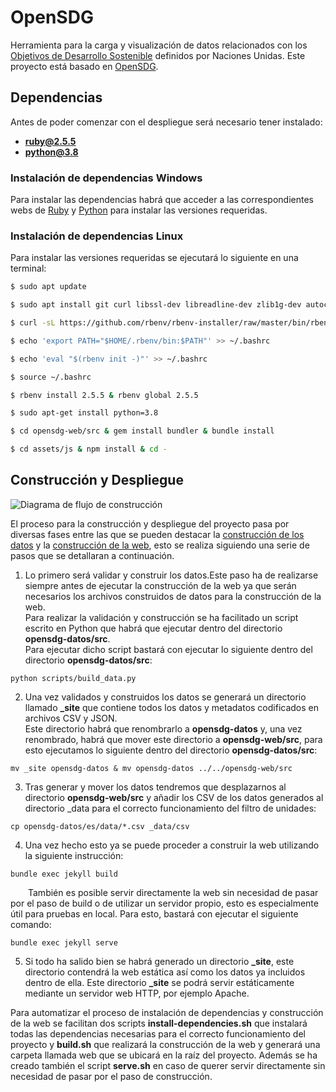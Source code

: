 # OpenSDG

Herramienta para la carga y visualización de datos relacionados con los [Objetivos de Desarrollo Sostenible](https://www.un.org/sustainabledevelopment/sustainable-development-goals/) definidos por Naciones Unidas.
Este proyecto está basado en [OpenSDG](https://github.com/open-sdg/open-sdg).

## Dependencias

Antes de poder comenzar con el despliegue será necesario tener instalado:

* **ruby@2.5.5**
* **python@3.8**
  
### Instalación de dependencias Windows

Para instalar las dependencias habrá que acceder a las correspondientes webs de [Ruby](https://www.ruby-lang.org/en/news/2019/03/15/ruby-2-5-5-released/) y [Python](https://www.python.org/downloads/release/python-380/) para instalar las versiones requeridas.

### Instalación de dependencias Linux

Para instalar las versiones requeridas se ejecutará lo siguiente en una terminal:

````sh
$ sudo apt update

$ sudo apt install git curl libssl-dev libreadline-dev zlib1g-dev autoconf bison build-essential libyaml-dev libreadline-dev libncurses5-dev libffi-dev libgdbm-dev

$ curl -sL https://github.com/rbenv/rbenv-installer/raw/master/bin/rbenv-installer | bash -

$ echo 'export PATH="$HOME/.rbenv/bin:$PATH"' >> ~/.bashrc

$ echo 'eval "$(rbenv init -)"' >> ~/.bashrc

$ source ~/.bashrc

$ rbenv install 2.5.5 & rbenv global 2.5.5

$ sudo apt-get install python=3.8

$ cd opensdg-web/src & gem install bundler & bundle install

$ cd assets/js & npm install & cd -

````

## Construcción y Despliegue

![Diagrama de flujo de construcción](etc/readme/images/DiagramaConstruccion.png)

El proceso para la construcción y despliegue del proyecto pasa por diversas fases entre las que se pueden destacar la <ins>construcción de los datos</ins> y la <ins>construcción de la web</ins>, esto se realiza siguiendo una serie de pasos que se detallaran a continuación.

1) Lo primero será validar y construir los datos.Este paso ha de realizarse siempre antes de ejecutar la construcción de la web ya que serán necesarios los archivos construidos de datos para la construcción de la web.<br>
Para realizar la validación y construcción se ha facilitado un script escrito en Python que habrá que ejecutar dentro del directorio **opensdg-datos/src**.<br>
Para ejecutar dicho script bastará con ejecutar lo siguiente dentro del directorio **opensdg-datos/src**:

````
python scripts/build_data.py
```` 

2) Una vez validados y construidos los datos se generará un directorio llamado **_site** que contiene todos los datos y metadatos codificados en archivos CSV y JSON.<br>
Este directorio habrá que renombrarlo a **opensdg-datos** y, una vez renombrado, habrá que mover este directorio a **opensdg-web/src**, para esto ejecutamos lo siguiente dentro del directorio **opensdg-datos/src**:

```` 
mv _site opensdg-datos & mv opensdg-datos ../../opensdg-web/src
```` 

3) Tras generar y mover los datos tendremos que desplazarnos al directorio **opensdg-web/src** y añadir los CSV de los datos generados al directorio _data para el correcto funcionamiento del filtro de unidades:

````
cp opensdg-datos/es/data/*.csv _data/csv
````

4) Una vez hecho esto ya se puede proceder a construir la web utilizando la siguiente instrucción:


```` 
bundle exec jekyll build
````

&emsp;&emsp;También es posible servir directamente la web sin necesidad de pasar por el paso de build o de utilizar un servidor propio, esto es especialmente útil para pruebas en local. Para esto, bastará con ejecutar el siguiente comando:

````
bundle exec jekyll serve
```` 

5) Si todo ha salido bien se habrá generado un directorio **_site**, este directorio contendrá la web estática así como los datos ya incluidos dentro de ella. Este directorio **_site** se podrá servir estáticamente mediante un servidor web HTTP, por ejemplo Apache.


Para automatizar el proceso de instalación de dependencias y construcción de la web se facilitan dos scripts **install-dependencies.sh** que instalará todas las dependencias necesarias para el correcto funcionamiento del proyecto y **build.sh** que realizará la construcción de la web y generará una carpeta llamada web que se ubicará en la raíz del proyecto. Además se ha creado también el script **serve.sh** en caso de querer servir directamente sin necesidad de pasar por el paso de construcción.
